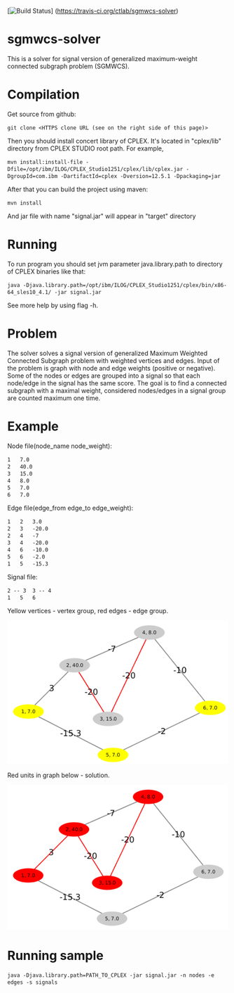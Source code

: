 [![Build Status](https://travis-ci.org/ctlab/sgmwcs-solver.svg?branch=master)]
(https://travis-ci.org/ctlab/sgmwcs-solver)

# sgmwcs-solver

This is a solver for signal version of generalized maximum-weight connected subgraph problem (SGMWCS).

Compilation
===========

Get source from github:

    git clone <HTTPS clone URL (see on the right side of this page)>
    
Then you should install concert library of CPLEX.
It's located in "cplex/lib" directory from CPLEX STUDIO root path.
For example, 

    mvn install:install-file -Dfile=/opt/ibm/ILOG/CPLEX_Studio1251/cplex/lib/cplex.jar -DgroupId=com.ibm -DartifactId=cplex -Dversion=12.5.1 -Dpackaging=jar
    
After that you can build the project using maven:

    mvn install
    
And jar file with name "signal.jar" will appear in "target" directory
    
Running
=======

To run program you should set jvm parameter java.library.path to directory of CPLEX binaries like that:

    java -Djava.library.path=/opt/ibm/ILOG/CPLEX_Studio1251/cplex/bin/x86-64_sles10_4.1/ -jar signal.jar

See more help by using flag -h.

Problem
=========

The solver solves a signal version of generalized Maximum Weighted Connected Subgraph problem with weighted vertices and edges.
Input of the problem is graph with node and edge weights (positive or negative). 
Some of the nodes or edges are grouped into a signal so that each node/edge in the signal has the same score.
The goal is to find a connected subgraph with a maximal weight, considered nodes/edges in a signal group are counted maximum one time.

Example
=========

Node file(node_name  node_weight):

    1   7.0
    2   40.0
    3   15.0
    4   8.0
    5   7.0
    6   7.0

Edge file(edge_from edge_to edge_weight):

    1   2   3.0
    2   3   -20.0
    2   4   -7
    3   4   -20.0
    4   6   -10.0
    5   6   -2.0
    1   5   -15.3

Signal file:

    2 -- 3  3 -- 4
    1   5   6
    
Yellow vertices - vertex group, red edges - edge group.

![Sample](/sample.png?raw=true "Sample")

Red units in graph below - solution.

![Sample](/sample_solved.png?raw=true "Solution")

Running sample
==============

    java -Djava.library.path=PATH_TO_CPLEX -jar signal.jar -n nodes -e edges -s signals
